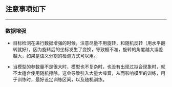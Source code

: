 ## 注意事项如下

---



### 数据增强

- 目标检测在进行数据增强的时候，注意尽量不用旋转，和随机反转（用水平翻转就好），因为旋转后的坐标发生了变换，导致框不准，旋转的角度越大误差越大，如果是语义分割的检测方式可以用。



- 当模型的参数量不是很大时，模型也不复杂时，也没有出现过拟合现象时，就不太适合使用随机擦除，这会导致引入大量大噪音，从而影响模型的训练，用于训练时，最好设定训练区间，以及随机训练。
